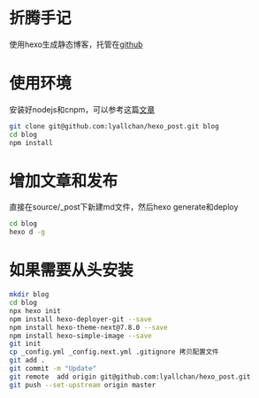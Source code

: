 # 折腾手记

使用hexo生成静态博客，托管在[github](http://lyallchan.github.io)

# 使用环境

安装好nodejs和cnpm，可以参考这篇[文章](http://lyallchan.github.io/2015/12/10/%E5%AE%89%E8%A3%85%E5%92%8C%E9%85%8D%E7%BD%AEnvm%E3%80%81nodejs%E5%92%8Chexo/)

```bash
git clone git@github.com:lyallchan/hexo_post.git blog
cd blog
npm install 
```

# 增加文章和发布

直接在source/_post下新建md文件，然后hexo generate和deploy

```bash
cd blog
hexo d -g
```

# 如果需要从头安装

```bash
mkdir blog
cd blog
npx hexo init
npm install hexo-deployer-git --save
npm install hexo-theme-next@7.8.0 --save
npm install hexo-simple-image --save
git init
cp _config.yml _config.next.yml .gitignore 拷贝配置文件
git add . 
git commit -m "Update"
git remote  add origin git@github.com:lyallchan/hexo_post.git
git push --set-upstream origin master
```

